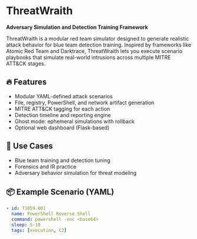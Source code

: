 # ThreatWraith
**Adversary Simulation and Detection Training Framework**

ThreatWraith is a modular red team simulator designed to generate realistic attack behavior for blue team detection training. Inspired by frameworks like Atomic Red Team and Darktrace, ThreatWraith lets you execute scenario playbooks that simulate real-world intrusions across multiple MITRE ATT&CK stages.

## 🔥 Features
- Modular YAML-defined attack scenarios
- File, registry, PowerShell, and network artifact generation
- MITRE ATT&CK tagging for each action
- Detection timeline and reporting engine
- Ghost mode: ephemeral simulations with rollback
- Optional web dashboard (Flask-based)

## 🧠 Use Cases
- Blue team training and detection tuning
- Forensics and IR practice
- Adversary behavior simulation for threat modeling

## 📦 Example Scenario (YAML)
```yaml
- id: T1059.001
  name: PowerShell Reverse Shell
  command: powershell -enc <base64>
  sleep: 5-10
  tags: [execution, C2]
